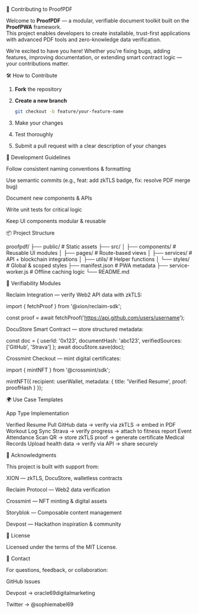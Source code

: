 🤝 Contributing to ProofPDF

Welcome to **ProofPDF** — a modular, verifiable document toolkit built on the **ProofPWA** framework.  
This project enables developers to create installable, trust-first applications with advanced PDF tools and zero-knowledge data verification.

We’re excited to have you here! Whether you're fixing bugs, adding features, improving documentation, or extending smart contract logic — your contributions matter.



🛠️ How to Contribute

1. **Fork** the repository  
2. **Create a new branch**  
   ```bash
   git checkout -b feature/your-feature-name

3. Make your changes


4. Test thoroughly


5. Submit a pull request with a clear description of your changes



🧪 Development Guidelines

Follow consistent naming conventions & formatting

Use semantic commits (e.g., feat: add zkTLS badge, fix: resolve PDF merge bug)

Document new components & APIs

Write unit tests for critical logic

Keep UI components modular & reusable




📦 Project Structure

proofpdf/
├── public/                 # Static assets
├── src/
│   ├── components/         # Reusable UI modules
│   ├── pages/              # Route-based views
│   ├── services/           # API + blockchain integrations
│   ├── utils/              # Helper functions
│   └── styles/             # Global & scoped styles
├── manifest.json           # PWA metadata
├── service-worker.js       # Offline caching logic
└── README.md



🔐 Verifiability Modules

Reclaim Integration — verify Web2 API data with zkTLS:

import { fetchProof } from '@xion/reclaim-sdk';

const proof = await fetchProof('https://api.github.com/users/username');

DocuStore Smart Contract — store structured metadata:

const doc = {
  userId: '0x123',
  documentHash: 'abc123',
  verifiedSources: ['GitHub', 'Strava']
};
await docuStore.save(doc);

Crossmint Checkout — mint digital certificates:

import { mintNFT } from '@crossmint/sdk';

mintNFT({
  recipient: userWallet,
  metadata: { title: 'Verified Resume', proof: proofHash }
});



🌍 Use Case Templates

App Type	Implementation

Verified Resume	Pull GitHub data → verify via zkTLS → embed in PDF
Workout Log	Sync Strava → verify progress → attach to fitness report
Event Attendance	Scan QR → store zkTLS proof → generate certificate
Medical Records	Upload health data → verify via API → share securely



📣 Acknowledgments

This project is built with support from:

XION — zkTLS, DocuStore, walletless contracts

Reclaim Protocol — Web2 data verification

Crossmint — NFT minting & digital assets

Storyblok — Composable content management

Devpost — Hackathon inspiration & community



📜 License

Licensed under the terms of the MIT License.


💬 Contact

For questions, feedback, or collaboration:

GitHub Issues

Devpost → oracle69digitalmarketing

Twitter → @sophiemabel69
